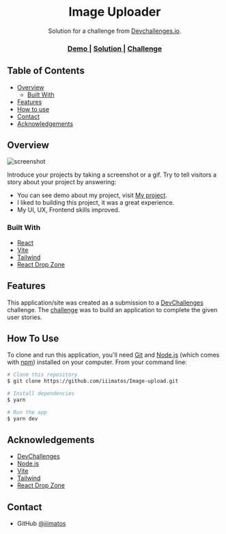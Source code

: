 <!-- Please update value in the {}  -->

<h1 align="center">Image Uploader</h1>

<div align="center">
   Solution for a challenge from  <a href="http://devchallenges.io" target="_blank">Devchallenges.io</a>.
</div>

<div align="center">
  <h3>
    <a href="https://image-uploader-fa13f.web.app/">
      Demo
    </a>
    <span> | </span>
    <a href="https://github.com/iiimatos/Image-upload">
      Solution
    </a>
    <span> | </span>
    <a href="https://devchallenges.io/challenges/rYyhwJAxMfES5jNQ9YsP">
      Challenge
    </a>
  </h3>
</div>

<!-- TABLE OF CONTENTS -->

## Table of Contents

- [Overview](#overview)
  - [Built With](#built-with)
- [Features](#features)
- [How to use](#how-to-use)
- [Contact](#contact)
- [Acknowledgements](#acknowledgements)

<!-- OVERVIEW -->

## Overview

![screenshot](https://github.com/iiimatos/Image-upload/assets/61206377/7d546206-470e-46d4-b403-beaf86e33b21)

Introduce your projects by taking a screenshot or a gif. Try to tell visitors a story about your project by answering:

- You can see demo about my project, visit [My project](https://image-uploader-fa13f.web.app/).
- I liked to building this project, it was a great experience.
- My UI, UX, Frontend skills improved.

### Built With

<!-- This section should list any major frameworks that you built your project using. Here are a few examples.-->

- [React](https://reactjs.org/)
- [Vite](https://vitejs.dev//)
- [Tailwind](https://tailwindcss.com/)
- [React Drop Zone](https://react-dropzone.js.org/)

## Features

<!-- List the features of your application or follow the template. Don't share the figma file here :) -->

This application/site was created as a submission to a [DevChallenges](https://devchallenges.io/challenges) challenge. The [challenge](https://devchallenges.io/challenges/rYyhwJAxMfES5jNQ9YsP) was to build an application to complete the given user stories.

## How To Use

<!-- Example: -->

To clone and run this application, you'll need [Git](https://git-scm.com) and [Node.js](https://nodejs.org/en/download/) (which comes with [npm](http://npmjs.com)) installed on your computer. From your command line:

```bash
# Clone this repository
$ git clone https://github.com/iiimatos/Image-upload.git

# Install dependencies
$ yarn

# Run the app
$ yarn dev
```

## Acknowledgements

- [DevChallenges](https://devchallenges.io/)
- [Node.js](https://nodejs.org/)
- [Vite](https://vitejs.dev//)
- [Tailwind](https://tailwindcss.com/)
- [React Drop Zone](https://react-dropzone.js.org/)

## Contact

- GitHub [@iiimatos](https://github.com/iiimatos)

